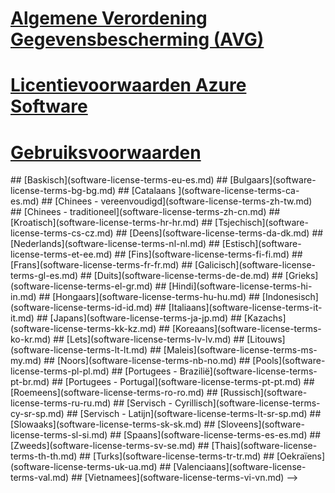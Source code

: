 
# [Algemene Verordening Gegevensbescherming (AVG)](gdpr.md)
# [Licentievoorwaarden Azure Software](/legal/information-protection/software-license-terms)
# [Gebruiksvoorwaarden](/legal/termsofuse)
<!-->
## [Baskisch](software-license-terms-eu-es.md)
## [Bulgaars](software-license-terms-bg-bg.md)
## [Catalaans ](software-license-terms-ca-es.md)
## [Chinees - vereenvoudigd](software-license-terms-zh-tw.md)
## [Chinees - traditioneel](software-license-terms-zh-cn.md)
## [Kroatisch](software-license-terms-hr-hr.md)
## [Tsjechisch](software-license-terms-cs-cz.md)
## [Deens](software-license-terms-da-dk.md)
## [Nederlands](software-license-terms-nl-nl.md)
## [Estisch](software-license-terms-et-ee.md)
## [Fins](software-license-terms-fi-fi.md)
## [Frans](software-license-terms-fr-fr.md)
## [Galicisch](software-license-terms-gl-es.md)
## [Duits](software-license-terms-de-de.md)
## [Grieks](software-license-terms-el-gr.md)
## [Hindi](software-license-terms-hi-in.md)
## [Hongaars](software-license-terms-hu-hu.md)
## [Indonesisch](software-license-terms-id-id.md)
## [Italiaans](software-license-terms-it-it.md)
## [Japans](software-license-terms-ja-jp.md)
## [Kazachs](software-license-terms-kk-kz.md)
## [Koreaans](software-license-terms-ko-kr.md)
## [Lets](software-license-terms-lv-lv.md)
## [Litouws](software-license-terms-lt-lt.md)
## [Maleis](software-license-terms-ms-my.md)
## [Noors](software-license-terms-nb-no.md)
## [Pools](software-license-terms-pl-pl.md)
## [Portugees - Brazilië](software-license-terms-pt-br.md)
## [Portugees - Portugal](software-license-terms-pt-pt.md)
## [Roemeens](software-license-terms-ro-ro.md)
## [Russisch](software-license-terms-ru-ru.md)
## [Servisch - Cyrillisch](software-license-terms-cy-sr-sp.md)
## [Servisch - Latijn](software-license-terms-lt-sr-sp.md)
## [Slowaaks](software-license-terms-sk-sk.md)
## [Sloveens](software-license-terms-sl-si.md)
## [Spaans](software-license-terms-es-es.md)
## [Zweeds](software-license-terms-sv-se.md)
## [Thais](software-license-terms-th-th.md)
## [Turks](software-license-terms-tr-tr.md)
## [Oekraïens](software-license-terms-uk-ua.md)
## [Valenciaans](software-license-terms-val.md)
## [Vietnamees](software-license-terms-vi-vn.md)

-->